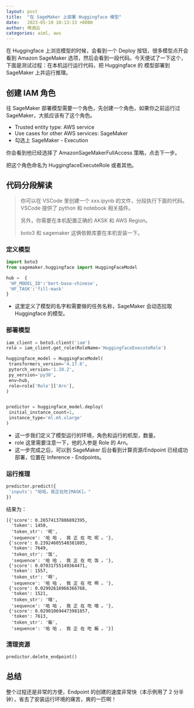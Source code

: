 ```yaml
---
layout: post
title:  "在 SageMaker 上部署 Huggingface 模型"
date:   2023-05-10 10:13:33 +0800
author: 啤酒云
categories: aiml, aws
---
```


在 Huggingface 上浏览模型的时候，会看到一个 Deploy 按钮，很多模型点开会看到 Amazon SageMaker 选项，然后会看到一段代码。今天便试了一下这个，下面是测试过程：在本机运行运行代码，把 Huggingface 的 模型部署到 SageMaker 上并运行推理。

## 创建 IAM 角色

往 SageMaker 部署模型需要一个角色，先创建一个角色，如果你之前运行过 SageMaker，大抵应该有了这个角色。

- Trusted entity type: AWS service
- Use cases for other AWS services: SageMaker
- 勾选上 SageMaker - Execution

你会看到他已经选择了 AmazonSageMakerFullAccess 策略，点击下一步。

把这个角色命名为 HuggingfaceExecuteRole  或者其他。

## 代码分段解读

> 你可以在 VSCode 里创建一个 xxx.ipynb 的文件，分段执行下面的代码。VSCode 提供了 python 和 notebook 相关插件。
>
> 另外，你需要在本机配置正确的 AKSK 和 AWS Region。
>
> boto3 和 sagemaker 这俩依赖库要在本机安装一下。

### 定义模型

```python
import boto3  
from sagemaker.huggingface import HuggingFaceModel

hub =  {
 'HF_MODEL_ID':'bert-base-chinese',
 'HF_TASK':'fill-mask'
}
```

- 这里定义了模型的名字和需要做的任务名称，SageMaker 会动态拉取 Huggingface 的模型。

### 部署模型

```python
iam_client = boto3.client('iam')
role = iam_client.get_role(RoleName='HuggingfaceExecuteRole')

huggingface_model = HuggingFaceModel(
 transformers_version='4.17.0',
 pytorch_version='1.10.2',
 py_version='py38',
 env=hub,
 role=role['Role']['Arn'], 
)


predictor = huggingface_model.deploy(
 initial_instance_count=1, 
 instance_type='ml.m5.xlarge' 
)
```

- 这一步我们定义了模型运行的环境，角色和运行的机型，数量。
- role 这里需要注意一下，他的入参是 Role 的 Arn。
- 这一步完成之后，可以到 SageMaker 后台看到计算资源/Endpoint 已经成功部署，位置在 Inference - Endpoints。

### 运行推理

```python
predictor.predict({
 'inputs': "哈哈，我正在吃[MASK]。"
})
```

结果为：

```shell
[{'score': 0.26574137806892395,
  'token': 1450,
  'token_str': '呢',
  'sequence': '哈 哈 ， 我 正 在 吃 呢 。'},
 {'score': 0.23924605548381805,
  'token': 7649,
  'token_str': '饭',
  'sequence': '哈 哈 ， 我 正 在 吃 饭 。'},
 {'score': 0.07031755149364471,
  'token': 1557,
  'token_str': '啊',
  'sequence': '哈 哈 ， 我 正 在 吃 啊 。'},
 {'score': 0.02992616966366768,
  'token': 1521,
  'token_str': '哦',
  'sequence': '哈 哈 ， 我 正 在 吃 哦 。'},
 {'score': 0.029010694473981857,
  'token': 7613,
  'token_str': '飯',
  'sequence': '哈 哈 ， 我 正 在 吃 飯 。'}]
```

### 清理资源

```python
predictor.delete_endpoint()
```

## 总结

整个过程还是非常的方便，Endpoint 的创建的速度非常快（本示例用了 2 分半钟），省去了安装运行环境的痛苦，爽的一匹啊！
